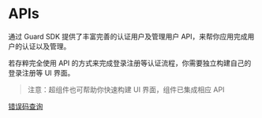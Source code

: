 # APIs

<LastUpdated/>

通过 Guard SDK 提供了丰富完善的认证用户及管理用户 API，来帮你应用完成用户的认证以及管理。

若存粹完全使用 API 的方式来完成登录注册等认证流程，你需要独立构建自己的登录注册等 UI 界面。

> 注意：超组件也可帮助你快速构建 UI 界面，组件已集成相应 API



[错误码查询](reference/error-code.html)
